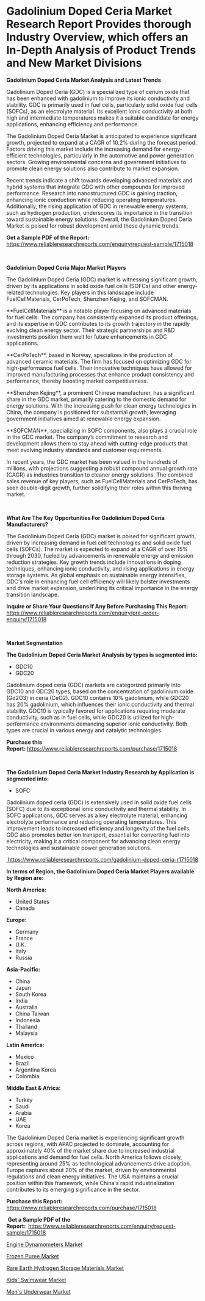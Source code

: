 <p><h1>Gadolinium Doped Ceria Market Research Report Provides thorough Industry Overview, which offers an In-Depth Analysis of Product Trends and New Market Divisions</h1></p><p><strong>Gadolinium Doped Ceria Market Analysis and Latest Trends</strong></p>
<p><p>Gadolinium Doped Ceria (GDC) is a specialized type of cerium oxide that has been enhanced with gadolinium to improve its ionic conductivity and stability. GDC is primarily used in fuel cells, particularly solid oxide fuel cells (SOFCs), as an electrolyte material. Its excellent ionic conductivity at both high and intermediate temperatures makes it a suitable candidate for energy applications, enhancing efficiency and performance.</p><p>The Gadolinium Doped Ceria Market is anticipated to experience significant growth, projected to expand at a CAGR of 10.2% during the forecast period. Factors driving this market include the increasing demand for energy-efficient technologies, particularly in the automotive and power generation sectors. Growing environmental concerns and government initiatives to promote clean energy solutions also contribute to market expansion. </p><p>Recent trends indicate a shift towards developing advanced materials and hybrid systems that integrate GDC with other compounds for improved performance. Research into nanostructured GDC is gaining traction, enhancing ionic conduction while reducing operating temperatures. Additionally, the rising application of GDC in renewable energy systems, such as hydrogen production, underscores its importance in the transition toward sustainable energy solutions. Overall, the Gadolinium Doped Ceria Market is poised for robust development amid these dynamic trends.</p></p>
<p><strong>Get a Sample PDF of the Report:&nbsp;</strong> <a href="https://www.reliableresearchreports.com/enquiry/request-sample/1715018?utm_campaign=102&utm_medium=2&utm_source=Github&utm_content=ia&utm_term=28032025&utm_id=gadolinium-doped-ceria">https://www.reliableresearchreports.com/enquiry/request-sample/1715018</a></p>
<p>&nbsp;</p>
<p><strong>Gadolinium Doped Ceria Major Market Players</strong></p>
<p><p>The Gadolinium Doped Ceria (GDC) market is witnessing significant growth, driven by its applications in solid oxide fuel cells (SOFCs) and other energy-related technologies. Key players in this landscape include FuelCellMaterials, CerPoTech, Shenzhen Kejing, and SOFCMAN.</p><p>**FuelCellMaterials** is a notable player focusing on advanced materials for fuel cells. The company has consistently expanded its product offerings, and its expertise in GDC contributes to its growth trajectory in the rapidly evolving clean energy sector. Their strategic partnerships and R&D investments position them well for future enhancements in GDC applications.</p><p>**CerPoTech**, based in Norway, specializes in the production of advanced ceramic materials. The firm has focused on optimizing GDC for high-performance fuel cells. Their innovative techniques have allowed for improved manufacturing processes that enhance product consistency and performance, thereby boosting market competitiveness.</p><p>**Shenzhen Kejing**, a prominent Chinese manufacturer, has a significant share in the GDC market, primarily catering to the domestic demand for energy solutions. With the increasing push for clean energy technologies in China, the company is positioned for substantial growth, leveraging government initiatives aimed at renewable energy expansion.</p><p>**SOFCMAN**, specializing in SOFC components, also plays a crucial role in the GDC market. The company’s commitment to research and development allows them to stay ahead with cutting-edge products that meet evolving industry standards and customer requirements.</p><p>In recent years, the GDC market has been valued in the hundreds of millions, with projections suggesting a robust compound annual growth rate (CAGR) as industries transition to cleaner energy solutions. The combined sales revenue of key players, such as FuelCellMaterials and CerPoTech, has seen double-digit growth, further solidifying their roles within this thriving market.</p></p>
<p>&nbsp;</p>
<p><strong>What Are The Key Opportunities For Gadolinium Doped Ceria Manufacturers?</strong></p>
<p><p>The Gadolinium Doped Ceria (GDC) market is poised for significant growth, driven by increasing demand in fuel cell technologies and solid oxide fuel cells (SOFCs). The market is expected to expand at a CAGR of over 15% through 2030, fueled by advancements in renewable energy and emission reduction strategies. Key growth trends include innovations in doping techniques, enhancing ionic conductivity, and rising applications in energy storage systems. As global emphasis on sustainable energy intensifies, GDC's role in enhancing fuel cell efficiency will likely bolster investments and drive market expansion, underlining its critical importance in the energy transition landscape.</p></p>
<p><strong>Inquire or Share Your Questions If Any Before Purchasing This Report:</strong> <a href="https://www.reliableresearchreports.com/enquiry/pre-order-enquiry/1715018?utm_campaign=102&utm_medium=2&utm_source=Github&utm_content=ia&utm_term=28032025&utm_id=gadolinium-doped-ceria">https://www.reliableresearchreports.com/enquiry/pre-order-enquiry/1715018</a></p>
<p>&nbsp;</p>
<p><strong>Market Segmentation</strong></p>
<p><strong>The Gadolinium Doped Ceria Market Analysis by types is segmented into:</strong></p>
<p><ul><li>GDC10</li><li>GDC20</li></ul></p>
<p><p>Gadolinium doped ceria (GDC) markets are categorized primarily into GDC10 and GDC20 types, based on the concentration of gadolinium oxide (Gd2O3) in ceria (CeO2). GDC10 contains 10% gadolinium, while GDC20 has 20% gadolinium, which influences their ionic conductivity and thermal stability. GDC10 is typically favored for applications requiring moderate conductivity, such as in fuel cells, while GDC20 is utilized for high-performance environments demanding superior ionic conductivity. Both types are crucial in various energy and catalytic technologies.</p></p>
<p><strong>Purchase this Report:&nbsp;</strong><a href="https://www.reliableresearchreports.com/purchase/1715018?utm_campaign=102&utm_medium=2&utm_source=Github&utm_content=ia&utm_term=28032025&utm_id=gadolinium-doped-ceria">https://www.reliableresearchreports.com/purchase/1715018</a></p>
<p>&nbsp;</p>
<p><strong>The Gadolinium Doped Ceria Market Industry Research by Application is segmented into:</strong></p>
<p><ul><li>SOFC</li></ul></p>
<p><p>Gadolinium doped ceria (GDC) is extensively used in solid oxide fuel cells (SOFC) due to its exceptional ionic conductivity and thermal stability. In SOFC applications, GDC serves as a key electrolyte material, enhancing electrolyte performance and reducing operating temperatures. This improvement leads to increased efficiency and longevity of the fuel cells. GDC also promotes better ion transport, essential for converting fuel into electricity, making it a critical component for advancing clean energy technologies and sustainable power generation solutions.</p></p>
<p><a href="https://www.reliableresearchreports.com/gadolinium-doped-ceria-r1715018?utm_campaign=102&utm_medium=2&utm_source=Github&utm_content=ia&utm_term=28032025&utm_id=gadolinium-doped-ceria">&nbsp;https://www.reliableresearchreports.com/gadolinium-doped-ceria-r1715018</a></p>
<p><strong>In terms of Region, the Gadolinium Doped Ceria Market Players available by Region are:</strong></p>
<p>
    <p> <strong> North America: </strong>
        <ul>
            <li>United States</li>
            <li>Canada</li>
        </ul>
        </p> 
    <p> <strong> Europe: </strong>
        <ul>
            <li>Germany</li>
            <li>France</li>
            <li>U.K.</li>
            <li>Italy</li>
            <li>Russia</li>
        </ul>
        </p> 
    <p> <strong> Asia-Pacific: </strong>
        <ul>
            <li>China</li>
            <li>Japan</li>
            <li>South Korea</li>
            <li>India</li>
            <li>Australia</li>
            <li>China Taiwan</li>
            <li>Indonesia</li>
            <li>Thailand</li>
            <li>Malaysia</li>
        </ul>
        </p> 
    <p> <strong> Latin America: </strong>
        <ul>
            <li>Mexico</li>
            <li>Brazil</li>
            <li>Argentina Korea</li>
            <li>Colombia</li>
        </ul>
        </p> 
    <p> <strong> Middle East & Africa: </strong>
        <ul>
            <li>Turkey</li>
            <li>Saudi</li>
            <li>Arabia</li>
            <li>UAE</li>
            <li>Korea</li>
        </ul>
    </p>
    </p>
<p><p>The Gadolinium Doped Ceria market is experiencing significant growth across regions, with APAC projected to dominate, accounting for approximately 40% of the market share due to increased industrial applications and demand for fuel cells. North America follows closely, representing around 25% as technological advancements drive adoption. Europe captures about 20% of the market, driven by environmental regulations and clean energy initiatives. The USA maintains a crucial position within this framework, while China's rapid industrialization contributes to its emerging significance in the sector.</p></p>
<p><strong>Purchase this Report: </strong><a href="https://www.reliableresearchreports.com/purchase/1715018?utm_campaign=102&utm_medium=2&utm_source=Github&utm_content=ia&utm_term=28032025&utm_id=gadolinium-doped-ceria">https://www.reliableresearchreports.com/purchase/1715018</a></p>
<p>&nbsp;<strong>Get a Sample PDF of the Report:&nbsp;&nbsp;</strong><a href="https://www.reliableresearchreports.com/enquiry/request-sample/1715018?utm_campaign=102&utm_medium=2&utm_source=Github&utm_content=ia&utm_term=28032025&utm_id=gadolinium-doped-ceria">https://www.reliableresearchreports.com/enquiry/request-sample/1715018</a></p>
<p><strong></strong></p>
<p><p><a href="https://github.com/ludongfomban/Market-Research-Report-List-1/blob/main/engine-dynamometers-market.md?utm_campaign=102&utm_medium=2&utm_source=Github&utm_content=ia&utm_term=28032025&utm_id=gadolinium-doped-ceria">Engine Dynamometers Market</a></p><p><a href="https://github.com/hutchkloor4x/Market-Research-Report-List-1/blob/main/frozen-puree-market.md?utm_campaign=102&utm_medium=2&utm_source=Github&utm_content=ia&utm_term=28032025&utm_id=gadolinium-doped-ceria">Frozen Puree Market</a></p><p><a href="https://github.com/giardafshaxb/Market-Research-Report-List-1/blob/main/rare-earth-hydrogen-storage-materials-market.md?utm_campaign=102&utm_medium=2&utm_source=Github&utm_content=ia&utm_term=28032025&utm_id=gadolinium-doped-ceria">Rare Earth Hydrogen Storage Materials Market</a></p><p><a href="https://github.com/kimanyuzuga/Market-Research-Report-List-1/blob/main/kids-swimwear-market.md?utm_campaign=102&utm_medium=2&utm_source=Github&utm_content=ia&utm_term=28032025&utm_id=gadolinium-doped-ceria">Kids` Swimwear Market</a></p><p><a href="https://github.com/lalkobrinarb/Market-Research-Report-List-1/blob/main/mens-underwear-market.md?utm_campaign=102&utm_medium=2&utm_source=Github&utm_content=ia&utm_term=28032025&utm_id=gadolinium-doped-ceria">Men`s Underwear Market</a></p></p>